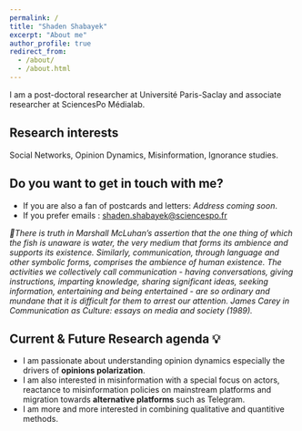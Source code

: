 ```yaml
---
permalink: /
title: "Shaden Shabayek"
excerpt: "About me"
author_profile: true
redirect_from: 
  - /about/
  - /about.html
---
```


I am a post-doctoral researcher at Université Paris-Saclay and associate researcher at SciencesPo Médialab.

Research interests
--
Social Networks, Opinion Dynamics, Misinformation, Ignorance studies. 



Do you want to get in touch with me?
--
* If you are also a fan of postcards and letters: *Address coming soon*.
* If you prefer emails : shaden.shabayek@sciencespo.fr



*:open_book:There is truth in Marshall McLuhan’s assertion that the one thing of which the fish is unaware is water, the very medium that forms its ambience and supports its existence. Similarly, communication, through language and other symbolic forms, comprises the ambience of human existence. The activities we collectively call communication - having conversations, giving instructions, imparting knowledge, sharing significant ideas, seeking information, entertaining and being entertained - are so ordinary and mundane that it is difficult for them to arrest our attention. James Carey in Communication as Culture: essays on media and society (1989).*

Current & Future Research agenda :bulb:
-- 

* I am passionate about understanding opinion dynamics especially the drivers of **opinions polarization**. 
* I am also interested in misinformation with a special focus on actors, reactance to misinformation policies on mainstream platforms and migration towards **alternative platforms** such as Telegram. 
* I am more and more interested in combining qualitative and quantitive methods. 
